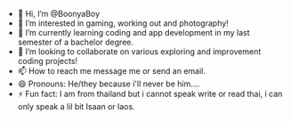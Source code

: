 - 👋 Hi, I’m @BoonyaBoy
- 👀 I’m interested in gaming, working out and photography!
- 🌱 I’m currently learning coding and app development in my last semester of a bachelor degree.
- 💞️ I’m looking to collaborate on various exploring and improvement coding projects!
- 📫 How to reach me message me or send an email.
- 😄 Pronouns: He/they because i'll never be him....
- ⚡ Fun fact: I am from thailand but i cannot speak write or read thai, i can only speak a lil bit Isaan or laos.

<!---
BoonyaBoy/BoonyaBoy is a ✨ special ✨ repository because its `README.md` (this file) appears on your GitHub profile.
You can click the Preview link to take a look at your changes.
--->
